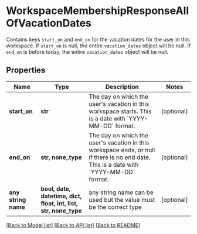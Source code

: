 # WorkspaceMembershipResponseAllOfVacationDates

Contains keys `start_on` and `end_on` for the vacation dates for the user in this workspace. If `start_on` is null, the entire `vacation_dates` object will be null. If `end_on` is before today, the entire `vacation_dates` object will be null.

## Properties
Name | Type | Description | Notes
------------ | ------------- | ------------- | -------------
**start_on** | **str** | The day on which the user&#39;s vacation in this workspace starts. This is a date with &#x60;YYYY-MM-DD&#x60; format. | [optional] 
**end_on** | **str, none_type** | The day on which the user&#39;s vacation in this workspace ends, or null if there is no end date. This is a date with &#x60;YYYY-MM-DD&#x60; format. | [optional] 
**any string name** | **bool, date, datetime, dict, float, int, list, str, none_type** | any string name can be used but the value must be the correct type | [optional]

[[Back to Model list]](../README.md#documentation-for-models) [[Back to API list]](../README.md#documentation-for-api-endpoints) [[Back to README]](../README.md)


